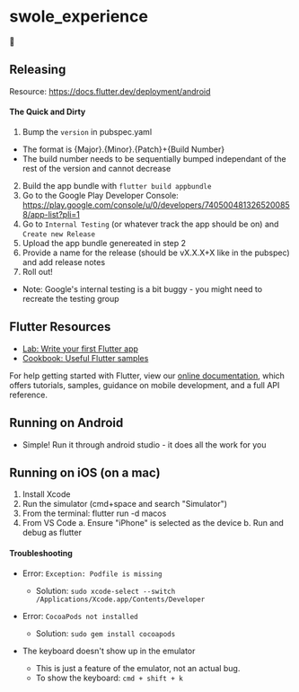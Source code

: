 # swole_experience

:muscle:

## Releasing
Resource: https://docs.flutter.dev/deployment/android

#### The Quick and Dirty
1. Bump the `version` in pubspec.yaml 
  - The format is {Major}.{Minor}.{Patch}+{Build Number}
  - The build number needs to be sequentially bumped independant of the rest of the version and cannot decrease
2. Build the app bundle with `flutter build appbundle`
3. Go to the Google Play Developer Console: https://play.google.com/console/u/0/developers/7405004813265200858/app-list?pli=1
4. Go to `Internal Testing` (or whatever track the app should be on) and `Create new Release`
5. Upload the app bundle genereated in step 2
6. Provide a name for the release (should be vX.X.X+X like in the pubspec) and add release notes
7. Roll out!
- Note: Google's internal testing is a bit buggy - you might need to recreate the testing group


## Flutter Resources
- [Lab: Write your first Flutter app](https://flutter.dev/docs/get-started/codelab)
- [Cookbook: Useful Flutter samples](https://flutter.dev/docs/cookbook)

For help getting started with Flutter, view our
[online documentation](https://flutter.dev/docs), which offers tutorials,
samples, guidance on mobile development, and a full API reference.


## Running on Android
- Simple! Run it through android studio - it does all the work for you


## Running on iOS (on a mac)
1. Install Xcode
2. Run the simulator (cmd+space and search "Simulator")
2. From the terminal: flutter run -d macos
3. From VS Code
  a. Ensure "iPhone" is selected as the device
  b. Run and debug as flutter


#### Troubleshooting
- Error: `Exception: Podfile is missing` 
  - Solution: `sudo xcode-select --switch /Applications/Xcode.app/Contents/Developer`

- Error: `CocoaPods not installed`
  - Solution: `sudo gem install cocoapods`

- The keyboard doesn't show up in the emulator
  - This is just a feature of the emulator, not an actual bug. 
  - To show the keyboard: `cmd + shift + k`